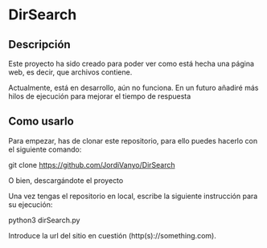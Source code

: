 # DirSearch

Descripción
-----------

Este proyecto ha sido creado para poder ver como está hecha una página web, es decir, que archivos contiene.

Actualmente, está en desarrollo, aún no funciona. En un futuro añadiré más hilos de ejecución para mejorar el tiempo
de respuesta

Como usarlo
-------------

Para empezar, has de clonar este repositorio, para ello puedes hacerlo con el siguiente comando:

git clone https://github.com/JordiVanyo/DirSearch

O bien, descargándote el proyecto

Una vez tengas el repositorio en local, escribe la siguiente instrucción para su ejecución:

python3 dirSearch.py

Introduce la url del sitio en cuestión (http(s)://something.com).
